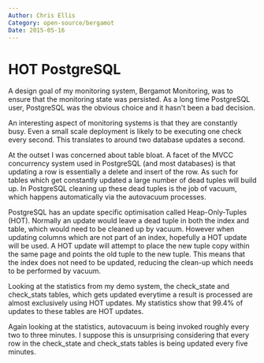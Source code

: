 ```yaml
---
Author: Chris Ellis
Category: open-source/bergamot
Date: 2015-05-16
---
```

# HOT PostgreSQL

A design goal of my monitoring system, Bergamot Monitoring, was to ensure that the monitoring state was persisted.  As a long time PostgreSQL user, PostgreSQL was the obvious choice and it hasn't been a bad decision.  

An interesting aspect of monitoring systems is that they are constantly busy.  Even a small scale deployment is likely to be executing one check every second.  This translates to around two database updates a second.

At the outset I was concerned about table bloat.  A facet of the MVCC concurrency system used in PostgreSQL (and most databases) is that updating a row is essentially a delete and insert of the row.  As such for tables which get constantly updated a large number of dead tuples will build up.  In PostgreSQL cleaning up these dead tuples is the job of vacuum, which happens automatically via the autovacuum processes.

PostgreSQL has an update specific optimisation called Heap-Only-Tuples (HOT).  Normally an update would leave a dead tuple in both the index and table, which would need to be cleaned up by vacuum.  However when updating columns which are not part of an index, hopefully a HOT update will be used.  A HOT update will attempt to place the new tuple copy within the same page and points the old tuple to the new tuple.  This means that the index does not need to be updated, reducing the clean-up which needs to be performed by vacuum.

Looking at the statistics from my demo system, the check_state and check_stats tables, which gets updated everytime a result is processed are almost exclusively using HOT updates.  My statistics show that 99.4% of updates to these tables are HOT updates.

Again looking at the statistics, autovacuum is being invoked roughly every two to three minutes.  I suppose this is unsurprising considering that every row in the check_state and check_stats tables is being updated every five minutes.
